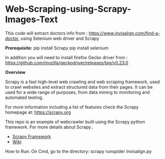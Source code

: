 # Web-Scraping-using-Scrapy-Images-Text
This code will extract doctors info from : https://www.invisalign.com/find-a-doctor, using Selenium web driver and Scrapy

**Prerequisite:**
pip install Scrapy
pip install selenium

In addition you will need to install firefox Gecko driver from : https://github.com/mozilla/geckodriver/releases/tag/v0.23.0

**Overview**

Scrapy is a fast high-level web crawling and web scraping framework, used to crawl websites and extract structured data from their pages. It can be used for a wide range of purposes, from data mining to monitoring and automated testing.

For more information including a list of features check the Scrapy homepage at: https://scrapy.org

This repo is an example of webcrawler built using the Scrapy python framework.  For more details about Scrapy..

 - [Scrapy Framework](https://github.com/scrapy/scrapy/)
 - [Wiki](https://github.com/scrapy/scrapy/wiki)
 
 
 
 How to Run:
 On Cmd, go to the directory:
 scrapy runspider Invisalign.py



